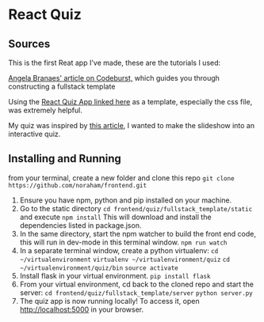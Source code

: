 # React Quiz

## Sources
This is the first Reat app I've made, these are the tutorials I used:

[Angela Branaes' article on Codeburst,](https://codeburst.io/creating-a-full-stack-web-application-with-python-npm-webpack-and-react-8925800503d9) which guides you through constructing a fullstack template<br>

Using the [React Quiz App linked here](https://forum.freecodecamp.org/t/quiz-application-built-with-react/68515) as a template, especially the css file, was extremely helpful.<br>

My quiz was inspired by [this article](http://www.businessinsider.com/science-questions-quiz-public-knowledge-education-2018-5), I wanted to make the slideshow into an interactive quiz.

## Installing and Running
from your terminal, create a new folder and clone this repo `git clone https://github.com/noraham/frontend.git`

1) Ensure you have npm, python and pip installed on your machine.
2) Go to the static directory `cd frontend/quiz/fullstack_template/static` and execute `npm install`
This will download and install the dependencies listed in package.json.
3) In the same directory, start the npm watcher to build the front end code, this will run in dev-mode in this terminal window. `npm run watch`
4) In a separate terminal window, create a python virtualenv: 
`cd ~/virtualenvironment` 
`virtualenv ~/virtualenvironment/quiz`
`cd ~/virtualenvironment/quiz/bin`
`source activate` 
4) Install flask in your virtual environment. `pip install flask`
5) From your virtual environment, cd back to the cloned repo and start the server:
`cd frontend/quiz/fullstack_template/server`
`python server.py`
6) The quiz app is now running locally! To access it, open [http://localhost:5000](http://localhost:5000) in your browser.

